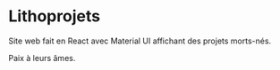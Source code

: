 # Lithoprojets

Site web fait en React avec Material UI affichant des projets morts-nés.

Paix à leurs âmes.
